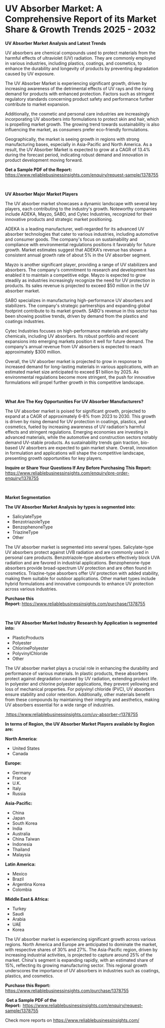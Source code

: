 <p><h1>UV Absorber Market: A Comprehensive Report of its Market Share & Growth Trends 2025 - 2032</h1></p><p><strong>UV Absorber Market Analysis and Latest Trends</strong></p>
<p><p>UV absorbers are chemical compounds used to protect materials from the harmful effects of ultraviolet (UV) radiation. They are commonly employed in various industries, including plastics, coatings, and cosmetics, to enhance the durability and longevity of products by preventing degradation caused by UV exposure. </p><p>The UV Absorber Market is experiencing significant growth, driven by increasing awareness of the detrimental effects of UV rays and the rising demand for products with enhanced protection. Factors such as stringent regulatory standards concerning product safety and performance further contribute to market expansion. </p><p>Additionally, the cosmetic and personal care industries are increasingly incorporating UV absorbers into formulations to protect skin and hair, which is propelling market growth. The growing trend towards sustainability is also influencing the market, as consumers prefer eco-friendly formulations. </p><p>Geographically, the market is seeing growth in regions with strong manufacturing bases, especially in Asia-Pacific and North America. As a result, the UV Absorber Market is expected to grow at a CAGR of 13.4% during the forecast period, indicating robust demand and innovation in product development moving forward.</p></p>
<p><strong>Get a Sample PDF of the Report:&nbsp;</strong> <a href="https://www.reliablebusinessinsights.com/enquiry/request-sample/1378755?utm_campaign=2119&utm_medium=2&utm_source=Github&utm_content=ia&utm_term=30012025&utm_id=uv-absorber">https://www.reliablebusinessinsights.com/enquiry/request-sample/1378755</a></p>
<p>&nbsp;</p>
<p><strong>UV Absorber Major Market Players</strong></p>
<p><p>The UV absorber market showcases a dynamic landscape with several key players, each contributing to the industry's growth. Noteworthy companies include ADEKA, Mayzo, SABO, and Cytec Industries, recognized for their innovative products and strategic market positioning.</p><p>ADEKA is a leading manufacturer, well-regarded for its advanced UV absorber technologies that cater to various industries, including automotive and consumer goods. The company's focus on sustainability and compliance with environmental regulations positions it favorably for future growth. Market estimates suggest that ADEKA's revenue has shown a consistent annual growth rate of about 5% in the UV absorber segment.</p><p>Mayzo is another significant player, providing a range of UV stabilizers and absorbers. The company's commitment to research and development has enabled it to maintain a competitive edge. Mayzo is expected to grow steadily as industries increasingly recognize the need for UV protection in products. Its sales revenue is projected to exceed $50 million in the UV absorber market.</p><p>SABO specializes in manufacturing high-performance UV absorbers and stabilizers. The company's strategic partnerships and expanding global footprint contribute to its market growth. SABO's revenue in this sector has been showing positive trends, driven by demand from the plastics and coatings industries.</p><p>Cytec Industries focuses on high-performance materials and specialty chemicals, including UV absorbers. Its robust portfolio and recent expansions into emerging markets position it well for future demand. The company's annual revenue from UV absorbers is expected to reach approximately $300 million.</p><p>Overall, the UV absorber market is projected to grow in response to increased demand for long-lasting materials in various applications, with an estimated market size anticipated to exceed $1 billion by 2025. As environmental regulations become more stringent, the push for innovative formulations will propel further growth in this competitive landscape.</p></p>
<p>&nbsp;</p>
<p><strong>What Are The Key Opportunities For UV Absorber Manufacturers?</strong></p>
<p><p>The UV absorber market is poised for significant growth, projected to expand at a CAGR of approximately 6-8% from 2023 to 2030. This growth is driven by rising demand for UV protection in coatings, plastics, and cosmetics, fueled by increasing awareness of UV radiation's harmful effects and stringent regulations. Emerging economies are investing in advanced materials, while the automotive and construction sectors notably demand UV-stable products. As sustainability trends gain traction, bio-based UV absorbers are expected to gain market share. Overall, innovation in formulation and applications will shape the competitive landscape, presenting growth opportunities for key players.</p></p>
<p><strong>Inquire or Share Your Questions If Any Before Purchasing This Report:</strong> <a href="https://www.reliablebusinessinsights.com/enquiry/pre-order-enquiry/1378755?utm_campaign=2119&utm_medium=2&utm_source=Github&utm_content=ia&utm_term=30012025&utm_id=uv-absorber">https://www.reliablebusinessinsights.com/enquiry/pre-order-enquiry/1378755</a></p>
<p>&nbsp;</p>
<p><strong>Market Segmentation</strong></p>
<p><strong>The UV Absorber Market Analysis by types is segmented into:</strong></p>
<p><ul><li>SalicylateType</li><li>BenzotriazoleType</li><li>BenzophenoneType</li><li>TriazineType</li><li>Other</li></ul></p>
<p><p>The UV absorber market is segmented into several types. Salicylate-type UV absorbers protect against UVB radiation and are commonly used in personal care products. Benzotriazole-type absorbers effectively block UVA radiation and are favored in industrial applications. Benzophenone-type absorbers provide broad-spectrum UV protection and are often found in cosmetics. Triazine-type absorbers offer UV protection with added stability, making them suitable for outdoor applications. Other market types include hybrid formulations and innovative compounds to enhance UV protection across various industries.</p></p>
<p><strong>Purchase this Report:&nbsp;</strong><a href="https://www.reliablebusinessinsights.com/purchase/1378755?utm_campaign=2119&utm_medium=2&utm_source=Github&utm_content=ia&utm_term=30012025&utm_id=uv-absorber">https://www.reliablebusinessinsights.com/purchase/1378755</a></p>
<p>&nbsp;</p>
<p><strong>The UV Absorber Market Industry Research by Application is segmented into:</strong></p>
<p><ul><li>PlasticProducts</li><li>Polyester</li><li>ChlorinePolyester</li><li>PolyvinylChloride</li><li>Other</li></ul></p>
<p><p>The UV absorber market plays a crucial role in enhancing the durability and performance of various materials. In plastic products, these absorbers protect against degradation caused by UV radiation, extending product life. In polyester and chlorine polyester applications, they prevent yellowing and loss of mechanical properties. For polyvinyl chloride (PVC), UV absorbers ensure stability and color retention. Additionally, other materials benefit from these compounds by maintaining their integrity and aesthetics, making UV absorbers essential for a wide range of industries.</p></p>
<p><a href="https://www.reliablebusinessinsights.com/uv-absorber-r1378755?utm_campaign=2119&utm_medium=2&utm_source=Github&utm_content=ia&utm_term=30012025&utm_id=uv-absorber">&nbsp;https://www.reliablebusinessinsights.com/uv-absorber-r1378755</a></p>
<p><strong>In terms of Region, the UV Absorber Market Players available by Region are:</strong></p>
<p>
    <p> <strong> North America: </strong>
        <ul>
            <li>United States</li>
            <li>Canada</li>
        </ul>
        </p> 
    <p> <strong> Europe: </strong>
        <ul>
            <li>Germany</li>
            <li>France</li>
            <li>U.K.</li>
            <li>Italy</li>
            <li>Russia</li>
        </ul>
        </p> 
    <p> <strong> Asia-Pacific: </strong>
        <ul>
            <li>China</li>
            <li>Japan</li>
            <li>South Korea</li>
            <li>India</li>
            <li>Australia</li>
            <li>China Taiwan</li>
            <li>Indonesia</li>
            <li>Thailand</li>
            <li>Malaysia</li>
        </ul>
        </p> 
    <p> <strong> Latin America: </strong>
        <ul>
            <li>Mexico</li>
            <li>Brazil</li>
            <li>Argentina Korea</li>
            <li>Colombia</li>
        </ul>
        </p> 
    <p> <strong> Middle East & Africa: </strong>
        <ul>
            <li>Turkey</li>
            <li>Saudi</li>
            <li>Arabia</li>
            <li>UAE</li>
            <li>Korea</li>
        </ul>
    </p>
    </p>
<p><p>The UV absorber market is experiencing significant growth across various regions. North America and Europe are anticipated to dominate the market, with respective shares of 30% and 27%. The Asia-Pacific region, driven by increasing industrial activities, is projected to capture around 25% of the market. China's segment is expanding rapidly, with an estimated share of 15%, reflecting its growing manufacturing sector. This regional growth underscores the importance of UV absorbers in industries such as coatings, plastics, and cosmetics.</p></p>
<p><strong>Purchase this Report: </strong><a href="https://www.reliablebusinessinsights.com/purchase/1378755?utm_campaign=2119&utm_medium=2&utm_source=Github&utm_content=ia&utm_term=30012025&utm_id=uv-absorber">https://www.reliablebusinessinsights.com/purchase/1378755</a></p>
<p>&nbsp;<strong>Get a Sample PDF of the Report:&nbsp;&nbsp;</strong><a href="https://www.reliablebusinessinsights.com/enquiry/request-sample/1378755?utm_campaign=2119&utm_medium=2&utm_source=Github&utm_content=ia&utm_term=30012025&utm_id=uv-absorber">https://www.reliablebusinessinsights.com/enquiry/request-sample/1378755</a></p>
<p><strong></strong></p>
<p>Check more reports on <a href="https://www.reliablebusinessinsights.com/?utm_campaign=2119&utm_medium=2&utm_source=Github&utm_content=ia&utm_term=30012025&utm_id=uv-absorber">https://www.reliablebusinessinsights.com/</a></p>
